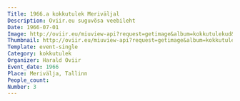 ```yaml
---
Title: 1966.a kokkutulek Meriväljal
Description: Oviir.eu suguvõsa veebileht
Date: 1966-07-01
Image: http://oviir.eu/miuview-api?request=getimage&album=kokkutulekud&item=1966-3.-kokkutulek-merivljal-harald-oviiri-juures-vol2.jpg&size=1200&mode=longest
Thumbnail: http://oviir.eu/miuview-api?request=getimage&album=kokkutulekud&item=1966-3.-kokkutulek-merivljal-harald-oviiri-juures-vol2.jpg&size=600&mode=square
Template: event-single
Category: kokkutulek
Organizer: Harald Oviir
Event_date: 1966
Place: Merivälja, Tallinn
People_count:
Number: 3
---
```

